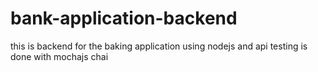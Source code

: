 # bank-application-backend 
this is backend for the baking application using nodejs and api testing is done with mochajs chai 

